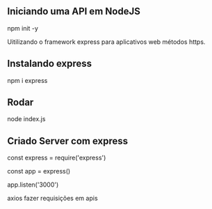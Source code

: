 ## Iniciando uma API em NodeJS

npm init -y

Uitilizando o framework express para aplicativos web métodos https.

## Instalando express
npm i express

## Rodar 
node index.js

## Criado Server com express

const express = require('express')

const app = express()

app.listen('3000')


axios fazer requisições em apis






